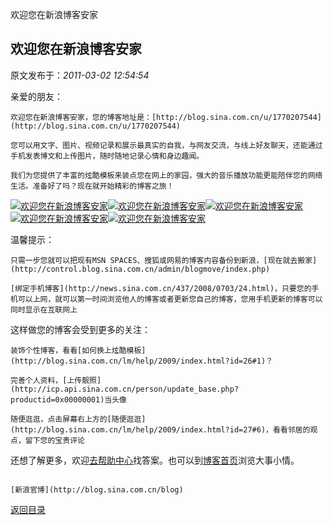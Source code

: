 欢迎您在新浪博客安家
## 欢迎您在新浪博客安家

 原文发布于：*2011-03-02 12:54:54*

亲爱的朋友：

    欢迎您在新浪博客安家，您的博客地址是：[http://blog.sina.com.cn/u/1770207544](http://blog.sina.com.cn/u/1770207544)

    您可以用文字、图片、视频记录和展示最真实的自我，与网友交流，与线上好友聊天，还能通过手机发表博文和上传图片，随时随地记录心情和身边趣闻。

    我们为您提供了丰富的炫酷模板来装点您在网上的家园，强大的音乐播放功能更能陪伴您的网络生活。准备好了吗？现在就开始精彩的博客之旅！

[![欢迎您在新浪博客安家](http://simg.sinajs.cn/blog/images/newblog01.jpg)](http://control.blog.sina.com.cn/admin/article/article_add.php)[![欢迎您在新浪博客安家](http://simg.sinajs.cn/blog/images/newblog04.jpg)](http://photo.blog.sina.com.cn/upload/upload.php)[![欢迎您在新浪博客安家](http://simg.sinajs.cn/blog/images/newblog02.jpg)](http://vupload.you.video.sina.com.cn/u.php?m=1)[![欢迎您在新浪博客安家](http://simg.sinajs.cn/blog/images/newblog08.jpg)](http://news.sina.com.cn/437/2008/0703/24.html)[![欢迎您在新浪博客安家](http://simg.sinajs.cn/blog/images/newblog03.jpg)](http://music.sina.com.cn/m/1770207544)

 

温馨提示：

    只需一步您就可以把现有MSN SPACES、搜狐或网易的博客内容备份到新浪，[现在就去搬家](http://control.blog.sina.com.cn/admin/blogmove/index.php)

    [绑定手机博客](http://news.sina.com.cn/437/2008/0703/24.html)，只要您的手机可以上网，就可以第一时间浏览他人的博客或者更新您自己的博客，您用手机更新的博客可以同时显示在互联网上

这样做您的博客会受到更多的关注：

    装饰个性博客，看看[如何换上炫酷模板](http://blog.sina.com.cn/lm/help/2009/index.html?id=26#1)？

    完善个人资料，[上传靓照](http://icp.api.sina.com.cn/person/update_base.php?productid=0x00000001)当头像

    随便逛逛，点击屏幕右上方的[随便逛逛](http://blog.sina.com.cn/lm/help/2009/index.html?id=27#6)，看看邻居的观点，留下您的宝贵评论

 

还想了解更多，欢迎[去帮助中心](http://blog.sina.com.cn/lm/help/2009/index.html)找答案。也可以到[博客首页](http://blog.sina.com.cn/)浏览大事小情。

                                                                                                                                                                     [新浪官博](http://blog.sina.com.cn/blog)

[返回目录](index.html)
